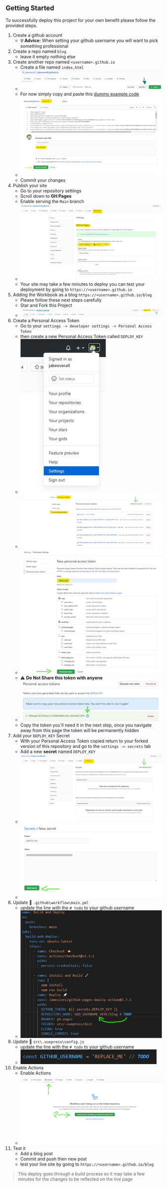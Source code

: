 ## Getting Started

To successfully deploy this project for your own benefit please follow the provided steps. 

1. Create a github account
    - **💡 Advice:** When setting your github username you will want to pick something professional
2. Create a repo named `blog` 
    - leave it empty nothing else
3. Create another repo named `<username>.github.io`
    - Create a file named `index.html`
    - ![add-file](./add-file.jpg)
    - For now simply copy and paste this [dummy example code](https://gist.github.com/jakeoverall/a0dc5ee71c31a9129574f110ee6edc9a#file-index-html)
    - ![add-file-2](./add-file-2.jpg)
    - Commit your changes
4. Publish your site
    - Go to your repository settings
    - Scroll down to **GH Pages**
    - Enable serving the `Main` branch
    - ![deploy-1](./deploy-1.jpg)
    - Your site may take a few minutes to deploy you can test your deployment by going to `https://<username>.github.io`
5. Adding the Workbook as a blog `https://<username>.github.io/blog`
    - Please follow these next steps carefully
    - Star and Fork this Project
    - ![fork](./fork.jpg)
6. Create a Personal Access Token
    - Go to your `settings -> developer settings -> Personal Access Token` 
    - then create a new Personal Access Token called `DEPLOY_KEY`
    - ![account-settings](./account-settings.jpg)
    - ![pat](./pat.jpg)
    - ![pat-2](./pat-2.jpg)
    - ⚠ **Do Not Share this token with anyone**
    - ![pat-3](./pat-3.jpg)
    - Copy the token you'll need it in the next step, once you navigate away from this page the token will be permanently hidden
7. Add your `DEPLOY_KEY` Secret
    - With your Personal Access Token copied return to your forked version of this repository and go to the `settings -> secrets` tab
    - Add a new **secret** named `DEPLOY_KEY` 
    - ![secret-1](./secret-1.jpg)
    - ![secret-2](./secret-2.jpg)
8. Update 📁 `.github\workflow\main.yml`
    - update the line with the `# todo` to your github username
    - ![github-action](./gh-action.jpg)
9. Update 📁 `src\.vuepress\config.js`
    - update the line with the `# todo` to your github username
    - ![config](./config.jpg)
10. Enable Actions
    - Enable Actions 
    - ![enable-actions](./enable-actions.png)     
12. Test it
    - Add a blog post
    - Commit and push then new post
    - test your live site by going to `https://<username>.github.io/blog`
 > This deploy goes through a build process so it may take a few minutes for the changes to be reflected on the live page
